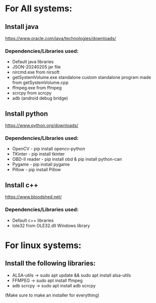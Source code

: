 # For All systems: 
## Install java
https://www.oracle.com/java/technologies/downloads/
### Dependencies/Libraries used:
* Default java libraries
* JSON-20240205 jar file
* nircmd.exe from nirsoft
* getSystemVolume.exe standalone custom standalone program made from getSystemVolume.cpp
* ffmpeg.exe from ffmpeg
* scrcpy from scrcpy
* adb (android debug bridge)
## Install python
https://www.python.org/downloads/
### Dependencies/Libraries used:
* OpenCV - pip install opencv-python
* TKinter - pip install tkinter
* OBD-II reader - pip install obd & pip install python-can
* Pygame - pip install pygame
* Pillow - pip install Pillow
## Install c++
https://www.bloodshed.net/
### Dependencies/Libraries used:
* Default c++ libraries
* lole32 from OLE32.dll Windows library
# For linux systems:
## Install the following libraries:
*  ALSA-utils -> sudo apt update && sudo apt install alsa-utils
*  FFMPEG -> sudo apt install ffmpeg
*  adb scrcpy -> sudo apt install adb scrcpy

(Make sure to make an installer for everything)